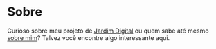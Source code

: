 # Sobre

Curioso sobre meu projeto de [Jardim Digital](./jardim-digital/index.md) ou quem sabe até mesmo [sobre mim](./mim/index.md)? Talvez você encontre algo interessante aqui.